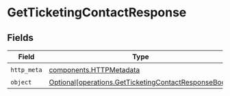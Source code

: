 # GetTicketingContactResponse


## Fields

| Field                                                                                                              | Type                                                                                                               | Required                                                                                                           | Description                                                                                                        |
| ------------------------------------------------------------------------------------------------------------------ | ------------------------------------------------------------------------------------------------------------------ | ------------------------------------------------------------------------------------------------------------------ | ------------------------------------------------------------------------------------------------------------------ |
| `http_meta`                                                                                                        | [components.HTTPMetadata](../../models/components/httpmetadata.md)                                                 | :heavy_check_mark:                                                                                                 | N/A                                                                                                                |
| `object`                                                                                                           | [Optional[operations.GetTicketingContactResponseBody]](../../models/operations/getticketingcontactresponsebody.md) | :heavy_minus_sign:                                                                                                 | N/A                                                                                                                |